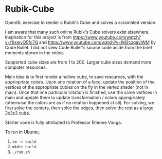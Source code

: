 # Rubik-Cube

OpenGL exercise to render a Rubik's Cube and solves a scrambled version.

I am aware that many such online Rubik's Cube solvers exist elsewhere. Inspiration for this project is from https://www.youtube.com/watch?v=f9smvQ5fc7Q and https://www.youtube.com/watch?v=IM2czqavlWM by Code Bullet. I did not view Code Bullet's source code aside from the brief moments shown in the video.

Supported cube sizes are from 1 to 200. Larger cube sizes demand more computer resources.

Main idea is to first render a hollow cube, to save resources, with the appriopriate colors. Upon one rotation of a face, update the position of the vertices of the appropriate cubies on the fly in the vertex shader (not in main). Once that one particular rotation is finished, use the same vertices in main and update them to update transformation / colors appropriately (otherwise the colors are as if no rotation happened at all). For solving, we first solve the centers, then solve the edges, then solve the rest as a large 3x3x3 cube.

Starter code is fully attributed to Professor Etienne Vouga.

To run in Ubuntu, 
1. `rm -r build`
2. `mkdir build`
3. `./run.sh`



